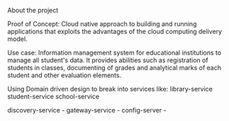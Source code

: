 About the project 

Proof of Concept: Cloud native approach to building and running applications that exploits the advantages of the cloud computing delivery model.

Use case: Information management system for educational institutions to manage all student's data. It provides abilities such as registration of students in classes, documenting of grades and analytical marks of each student and other evaluation elements.

Using Domain driven design to break into services like:
library-service
student-service
school-service

discovery-service -
gateway-service - 
config-server - 